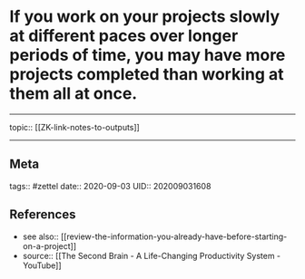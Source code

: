 # If you work on your projects slowly at different paces over longer periods of time, you may have more projects completed than working at them all at once.
---

topic:: [[ZK-link-notes-to-outputs]]




---
## Meta
tags:: #zettel
date:: 2020-09-03
UID:: 202009031608
## References
- see also:: [[review-the-information-you-already-have-before-starting-on-a-project]]
- source:: [[The Second Brain - A Life-Changing Productivity System - YouTube]]